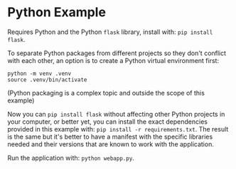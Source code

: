 # Python Example

Requires Python and the Python `flask` library, install with: `pip install flask`.

To separate Python packages from different projects so they don't conflict with each other, an option is to create a Python virtual environment first: 

```
python -m venv .venv
source .venv/bin/activate
```

(Python packaging is a complex topic and outside the scope of this example)

Now you can `pip install flask` without affecting other Python projects in your computer, or better yet, you can install the exact dependencies provided in this example with: `pip install -r requirements.txt`. The result is the same but it's better to have a manifest with the specific libraries needed and their versions that are known to work with the application.

Run the application with: `python webapp.py`. 